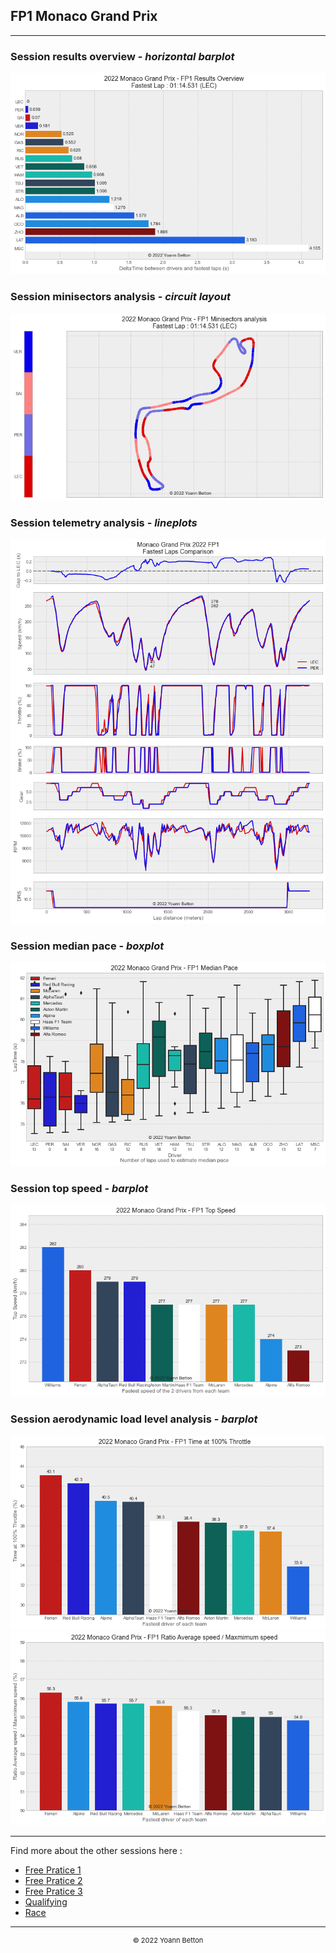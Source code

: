 ## FP1 Monaco Grand Prix

---

### Session results overview - *horizontal barplot*

<img src="/output/2022-05-29_Monaco_Grand_Prix/fp1_results_overview_white.png?raw=true"/>

### Session minisectors analysis - *circuit layout*

<img src="/output/2022-05-29_Monaco_Grand_Prix/fp1_minisectors_analysis_white.png?raw=true"/>

### Session telemetry analysis - *lineplots*

<img src="/output/2022-05-29_Monaco_Grand_Prix/fp1_telemetry_analysis_white.png?raw=true"/>

### Session median pace - *boxplot*

<img src="/output/2022-05-29_Monaco_Grand_Prix/fp1_median_pace_white.png?raw=true"/>

### Session top speed - *barplot*

<img src="/output/2022-05-29_Monaco_Grand_Prix/topspeed_fp1_white.png?raw=true"/>

### Session aerodynamic load level analysis - *barplot*

<img src="/output/2022-05-29_Monaco_Grand_Prix/fp1_maximum_throttle_white.png?raw=true"/>

<img src="/output/2022-05-29_Monaco_Grand_Prix/fp1_speed_ratio_white.png?raw=true"/>

--- 

Find more about the other sessions here :
  - [Free Pratice 1](/page/FP1/2022-05-29_Monaco_Grand_Prix)  
  - [Free Pratice 2](/page/FP2/2022-05-29_Monaco_Grand_Prix) 
  - [Free Pratice 3](/page/FP3/2022-05-29_Monaco_Grand_Prix)
  - [Qualifying](/page/Qualifying/2022-05-29_Monaco_Grand_Prix) 
  - [Race](/page/Race/2022-05-29_Monaco_Grand_Prix)

---

<div style="text-align: center">
  <p style="font-size:11px">&copy; 2022 Yoann Betton</p>
</div>

<!-- ---

<p style="font-size:11px">Page generated from <a href="https://github.com/yoannbtn/yoannbtn.github.io">github.com/yoannbtn</a>.</p> -->
